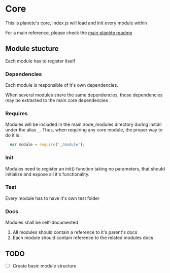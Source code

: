 # Core
This is planète's core, index.js will load and init every module within

For a main reference, please check the [main planète readme](../README.md)

## Module stucture
Each module has to register itself

### Dependencies
Each module is responsible of it's own dependencies.

When several modules share the same dependencies, those dependencies may be extracted to the main core dependencies

### Requires
Modules will be included in the main node_modules directory during install under the alias `_`.
Thus, when requiring any core module, the proper way to do it is :

```js
  var module = require('_/module');
```

### Init
Modules need to register an init() function taking no parameters, that should initialize and expose all it's functionality.


### Test
Every module has to have it's own test folder

### Docs
Modules shall be self-documented
  1. All modules should contain a reference to it's parent's docs
  2. Each module should contain reference to the related modules docs

## TODO
  - [ ] Create basic module structure
